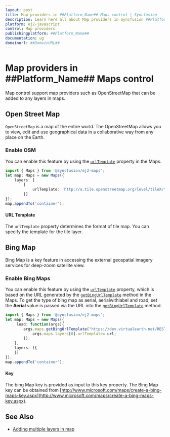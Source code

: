 ```yaml
---
layout: post
title: Map providers in ##Platform_Name## Maps control | Syncfusion
description: Learn here all about Map providers in Syncfusion ##Platform_Name## Maps control of Syncfusion Essential JS 2 and more.
platform: ej2-javascript
control: Map providers 
publishingplatform: ##Platform_Name##
documentation: ug
domainurl: ##DomainURL##
---
```


# Map providers in ##Platform_Name## Maps control

Map control support map providers such as OpenStreetMap that can be added to any layers in maps.

## Open Street Map

`OpenStreetMap` is a map of the entire world. The OpenStreetMap allows you to view, edit and use geographical data in a collaborative way from any place on the Earth.

### Enable OSM

You can enable this feature by using the [`urlTemplate`](../api/maps/layerSettingsModel/#urltemplate) property in the Maps.

```ts
import { Maps } from '@syncfusion/ej2-maps';
let map: Maps = new Maps({
    layers: [
        {
            urlTemplate: 'http://a.tile.openstreetmap.org/level/tileX/tileY.png'
        }]
});
map.appendTo('container');
```

#### URL Template

The `urlTemplate` property determines the format of tile map. You can specify the template for the tile layer.

## Bing Map

Bing Map is a key feature in accessing the external geospatial imagery services for deep-zoom satellite view.

### Enable Bing Maps

You can enable this feature by using the [`urlTemplate`](../api/maps/layerSettingsModel/#urltemplate) property, which is based on the URL generated by the [`getBingUrlTemplate`](../api/maps/#getbingurltemplate) method in the Maps. To get the type of bing map as aerial, aerialwithlabel and road, set the **Aerial** value is passed via the URL into the [`getBingUrlTemplate`](../api/maps/#getbingurltemplate) method.

```ts
import { Maps } from '@syncfusion/ej2-maps';
let map: Maps = new Maps({
     load: function(args){
        args.maps.getBingUrlTemplate("https://dev.virtualearth.net/REST/V1/Imagery/Metadata/Aerial?output=json&uriScheme=https&key=?").then(function(url) {
            args.maps.layers[0].urlTemplate= url;
        });
    },
    layers: [{
    }]
});
map.appendTo('container');
```

#### Key

The bing Map key is provided as input to this key property. The Bing Map key can be obtained from [http://www.microsoft.com/maps/create-a-bing-maps-key.aspx](http://www.microsoft.com/maps/create-a-bing-maps-key.aspx).

## See Also

* [Adding multiple layers in map](../maps/how-to/multiple-layer)